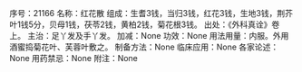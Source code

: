 序号：21166
名称：红花散
组成：生耆3钱，当归3钱，红花3钱，生地3钱，荆芥叶1钱5分，贝母1钱，茯苓2钱，黄柏2钱，菊花根3钱。
出处：《外科真诠》卷上。
主治：足丫发及手丫发。
加减：None
功效：None
用法用量：内服。外用酒蜜捣菊花叶、芙蓉叶敷之。
制备方法：None
临床应用：None
各家论述：None
用药禁忌：None
附注：None
